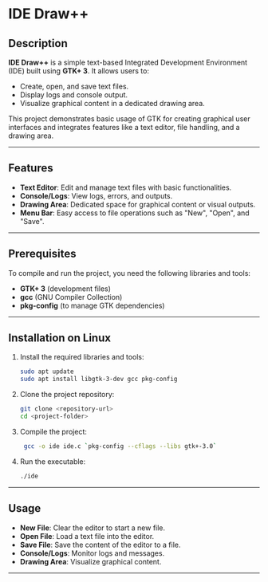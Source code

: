 # IDE Draw++

## Description
**IDE Draw++** is a simple text-based Integrated Development Environment (IDE) built using **GTK+ 3**. It allows users to:

- Create, open, and save text files.
- Display logs and console output.
- Visualize graphical content in a dedicated drawing area.

This project demonstrates basic usage of GTK for creating graphical user interfaces and integrates features like a text editor, file handling, and a drawing area.

---

## Features
- **Text Editor**: Edit and manage text files with basic functionalities.
- **Console/Logs**: View logs, errors, and outputs.
- **Drawing Area**: Dedicated space for graphical content or visual outputs.
- **Menu Bar**: Easy access to file operations such as "New", "Open", and "Save".

---

## Prerequisites
To compile and run the project, you need the following libraries and tools:

- **GTK+ 3** (development files)
- **gcc** (GNU Compiler Collection)
- **pkg-config** (to manage GTK dependencies)

---

## Installation on Linux

1. Install the required libraries and tools:
   ```bash
   sudo apt update
   sudo apt install libgtk-3-dev gcc pkg-config
   ```

2. Clone the project repository:
   ```bash
   git clone <repository-url>
   cd <project-folder>
   ```

3. Compile the project:
   ```bash
    gcc -o ide ide.c `pkg-config --cflags --libs gtk+-3.0`
   ```

4. Run the executable:
   ```bash
   ./ide
   ```

---

## Usage
- **New File**: Clear the editor to start a new file.
- **Open File**: Load a text file into the editor.
- **Save File**: Save the content of the editor to a file.
- **Console/Logs**: Monitor logs and messages.
- **Drawing Area**: Visualize graphical content.

---
